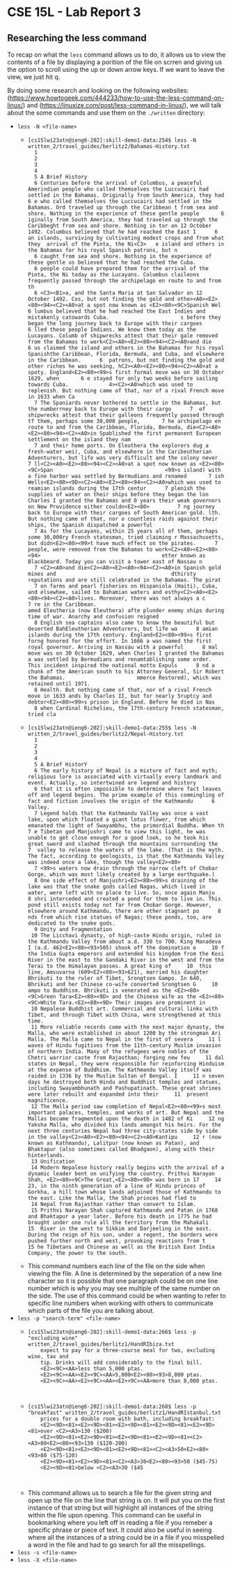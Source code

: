 # CSE 15L - Lab Report 3
## Researching the less command
To recap on what the `less` command allows us to do, it allows us to view the contents of a file by displaying a porition of the file on scrren and giving us the option to scroll using the up or down arrow keys. If we want to leave the view, we just hit q.

By doing some research and looking on the following websites: (https://www.howtogeek.com/444233/how-to-use-the-less-command-on-linux/) and (https://linuxize.com/post/less-command-in-linux/), we will talk about the some commands and use them on the `./written` directory:
- `less -N <file-name>`
  - ```
    [cs15lwi23atn@ieng6-202]:skill-demo1-data:254$ less -N written_2/travel_guides/berlitz2/Bahamas-History.txt
      1
      2
      3
      4
      5 A Brief History
      6 Centuries before the arrival of Columbus, a peaceful Amerindian people who called themselves the Luccucairi had settled in the Bahamas. Originally from South America, they had       6 e who called themselves the Luccucairi had settled in the Bahamas. Ord traveled up through the Caribbean t from sea and shore. Nothing in the experience of these gentle people       6 iginally from South America, they had traveled up through the Caribbeght from sea and shore. Nothing in tor on 12 October 1492. Columbus believed that he had reached the East I      6 an islands, surviving by cultivating modest crops and from what they  arrival of the Pinta, the Ni<C3>   e island and others in the Bahamas for his royal Spanish patrons, but n
      6 caught from sea and shore. Nothing in the experience of these gentle us believed that he had reached the Cuba.
      6 people could have prepared them for the arrival of the Pinta, the Ni today as the Lucayans. Columbus claileons frequently passed through the archipelago en route to and from th
      6 <C3><B1>a, and the Santa Maria at San Salvador on 12 October 1492. Cos, but not finding the gold and othe><A0><E2><80><94><C2><A0>at a spot now known as <E2><80><9C>Spanish Wel      6 lumbus believed that he had reached the East Indies and mistakenly catowards Cuba.                       s before they began the long journey back to Europe with their cargoes       6 lled these people Indians. We know them today as the Lucayans. Columb of shipwrecks attest that their gale removed from the Bahamas to work<C2><A0><E2><80><94><C2><A0>and die        6 us claimed the island and others in the Bahamas for his royal Spanishthe Caribbean, Florida, Bermuda, and Cuba, and elsewhere in the Caribbean.      6  patrons, but not finding the gold and other riches he was seeking, hC2><A0><E2><80><94><C2><A0>at a spoty. England<E2><80><99>s first formal move was on 30 October 1629, when       6 e stayed for only two weeks before sailing towards Cuba.             4><C2><A0>which was used to replenish. But nothing came of that, nor of a rival French move in 1633 when Ca
      7 The Spaniards never bothered to settle in the Bahamas, but the numberrney back to Europe with their cargo      7  of shipwrecks attest that their galleons frequently passed through tf them, perhaps some 30,000 people,       7 he archipelago en route to and from the Caribbean, Florida, Bermuda, die<C2><A0><E2><80><94><C2><A0>in Spablished the first permanent European settlement on the island they nam
      7 and their home ports. On Eleuthera the explorers dug a fresh-water wei), Cuba, and elsewhere in the Caribeutherian Adventurers, but life was very difficult and the colony never      7 ll<C2><A0><E2><80><94><C2><A0>at a spot now known as <E2><80><9C>Span                                    <99>s island) with a fine harbor was settled by Bermudians and renamed       7 ish Wells<E2><80><9D><C2><A0><E2><80><94><C2><A0>which was used to reamian islands during the 17th centur      7 plenish the supplies of water on their ships before they began the lon Charles I granted the Bahamas and 0 years their weak governors on New Providence either couldn<E2><80>         7 ng journey back to Europe with their cargoes of South American gold. lth. But nothing came of that, nor o countless raids against their ships, the Spanish dispatched a powerful
      7 As for the Lucayans, within 25 years all of them, perhaps some 30,000ry French statesman, tried claiming r Massachusetts, but didn<E2><80><99>t have much effect on the pirates.      7  people, were removed from the Bahamas to work<C2><A0><E2><80><94>                                       etter known as Blackbeard. Today you can visit a tower east of Nassau n
      7 <C2><A0>and die<C2><A0><E2><80><94><C2><A0>in Spanish gold mines and                                     dthirsty reputations and are still celebrated in the Bahamas. The pirat
      7 on farms and pearl fisheries on Hispaniola (Haiti), Cuba, and elsewhee, sailed to Bahamian waters and esthy<C2><A0><E2><80><94><C2><A0>lives. Moreover, there was not always a c      7 re in the Caribbean.                                                 amed Eleutheria (now Eleuthera) afte plunder enemy ships during time of war. Anarchy and confusion reigned 
      8 English sea captains also came to know the beautiful but deserted BahEleutherian Adventurers, but life wa      8 amian islands during the 17th century. England<E2><80><99>s first forng honored for the effort. In 1666 a was named the first royal governor. Arriving in Nassau with a powerful      8 mal move was on 30 October 1629, when Charles I granted the Bahamas a was settled by Bermudians and renamtablishing some order. This incident inspired the national motto Expuls      8 nd a chunk of the American south to his Attorney General, Sir Robert  the Bahamas.                       mmerce Restored), which was retained until 1971.
      8 Health. But nothing came of that, nor of a rival French move in 1633 ands by Charles II, but for nearly 5ruptcy and debtor<E2><80><99>s prison in England. Before he died in Nas
      8 when Cardinal Richelieu, the 17th-century French statesman, tried cla
    ```  
  - ```
    [cs15lwi23atn@ieng6-202]:skill-demo1-data:255$ less -N written_2/travel_guides/berlitz2/Nepal-History.txt
      1
      2
      3
      4
      5 A Brief HistorY
      6 The early history of Nepal is a mixture of fact and myth; religious lore is associated with virtually every landmark and event. Actually, so intertwined are legend and history 
      6 that it is often impossible to determine where fact leaves off and legend begins. The prime example of this commingling of fact and fiction involves the origin of the Kathmandu      6  Valley.
      7 Legend holds that the Kathmandu Valley was once a vast lake, upon which floated a giant lotus flower, from which emanated the light of Swayambhu, the primordial Buddha. When th      7 e Tibetan god Manjushri came to view this light, he was unable to get close enough for a good look, so he took his great sword and slashed through the mountains surrounding the      7  valley to release the waters of the lake. (That is the myth. The fact, according to geologists, is that the Kathmandu Valley was indeed once a lake, though the valley<E2><80> 
      7 <99>s waters now drain through the narrow cleft of Chobar Gorge, which was most likely created by a large earthquake.)
      8 One side effect of Manjushri<E2><80><99>s draining of the lake was that the snake gods called Nagas, which lived in water, were left with no place to live. So, once again Manju      8 shri interceded and created a pond for them to live in. This pond still exists today not far from Chobar Gorge. However, elsewhere around Kathmandu, there are other stagnant po      8 nds from which rise statues of Nagas; these ponds, too, are dedicated to the snake gods.
      9 Unity and Fragmentation
     10 The Licchavi dynasty, of high-caste Hindu origin, ruled in the Kathmandu Valley from about a.d. 330 to 700. King Manadeva I (a.d. 462<E2><80><93>505) shook off the domination o     10 f the India Gupta emperors and extended his kingdom from the Kosi River in the east to the Gandaki River in the west and from the Terai to the Himalayan passes. A great king of     10  this line, Amsuvarna (609<E2><80><93>621), married his daughter Bhrikuti to the ruler of Tibet, Srongtsen Gampo. In 640, Bhrikuti and her Chinese co-wife converted Srongtsen G     10 ampo to Buddhism. Bhrikuti is venerated as the <E2><80><9C>Green Tara<E2><80><9D> and the Chinese wife as the <E2><80><9C>White Tara.<E2><80><9D> Their images are prominent in 
     10 Nepalese Buddhist art. Commercial and cultural links with Tibet, and through Tibet with China, were strengthened at this time.
     11 More reliable records come with the next major dynasty, the Malla, who were established in about 1200 by the strongman Ari Malla. The Malla came to Nepal in the first of severa     11 l waves of Hindu fugitives from the 11th-century Muslim invasion of northern India. Many of the refugees were nobles of the Chetri warrior caste from Rajasthan; forging new feu     11 dal states in Nepal, they were responsible for reinforcing Hinduism at the expense of Buddhism. The Kathmandu Valley itself was raided in 1336 by the Muslim Sultan of Bengal. I     11 n seven days he destroyed both Hindu and Buddhist temples and statues, including Swayambhunath and Pashupatinath. These great shrines were later rebuilt and expanded into their     11  present magnificence.
     12 The Malla period saw completion of Nepal<E2><80><99>s most important palaces, temples, and works of art. But Nepal and the Mallas became fragmented upon the death in 1482 of Ki     12 ng Yaksha Malla, who divided his lands amongst his heirs. For the next three centuries Nepal had three city-states side by side in the valley<C2><A0><E2><80><94><C2><A0>Kantipu     12 r (now known as Kathmandu), Lalitpur (now known as Patan), and Bhaktapur (also sometimes called Bhadgaon), along with their hinterlands.
     13 Unification
     14 Modern Nepalese history really begins with the arrival of a dynamic leader bent on unifying the country. Prithvi Narayan Shah, <E2><80><9C>The Great,<E2><80><9D> was born in 17     14 23, in the ninth generation of a line of Hindu princes of Gorkha, a hill town whose lands adjoined those of Kathmandu to the east. Like the Malla, the Shah princes had fled to 
     14 Nepal from Rajasthan rather than convert to Islam.
     15 Prithvi Narayan Shah captured Kathmandu and Patan in 1768 and Bhaktapur a year later. Before his death in 1775 he had brought under one rule all the territory from the Mahakali     15  River in the west to Sikkim and Darjeeling in the east. During the reign of his son, under a regent, the borders were pushed further north and west, provoking reactions from t     15 he Tibetans and Chinese as well as the British East India Company, the power to the south.
    ```
  - This command numbers each line of the file on the side when viewing the file. A line is determined by the seperation of a new line character so it is possible that one paragraph could be on one line number which is why you may see multiple of the same number on the side. The use of this command could be when wanting to refer to specific line numbers when working with others to communicate which parts of the file you are talking about.
- `less -p "search-term" <file-name>`
  - ```
    [cs15lwi23atn@ieng6-202]:skill-demo1-data:266$ less -p "excluding wine" written_2/travel_guides/berlitz1/HandRIbiza.txt
        expect to pay for a three-course meal for two, excluding wine, tax and
        tip. Drinks will add considerably to the final bill.
        <E2><9C><AA>less than 5,000 ptas.
        <E2><9C><AA><E2><9C><AA>5,000<E2><80><93>8,000 ptas.
        <E2><9C><AA><E2><9C><AA><E2><9C><AA>more than 8,000 ptas.



    ``` 
  - ```
    [cs15lwi23atn@ieng6-202]:skill-demo1-data:268$ less -p "breakfast" written_2/travel_guides/berlitz1/HandRIstanbul.txt
        prices for a double room with bath, including breakfast:
        <E2><9D><81><E2><9D><81><E2><9D><81><E2><9D><81><E2><9D><81>over <C2><A3>130 ($200)
        <E2><9D><81><E2><9D><81><E2><9D><81><E2><9D><81><C2><A3>80<E2><80><93>130 ($120-200)
        <E2><9D><81><E2><9D><81><E2><9D><81><C2><A3>50<E2><80><93>80 ($75-120)
        <E2><9D><81><E2><9D><81><C2><A3>30<E2><80><93>50 ($45-75)
        <E2><9D><81>below <C2><A3>30 ($45



    ```
  - This command allows us to search a file for the given string and open up the file on the line that string is on. It will put you on the first instance of that string but will highlight all instances of the string within the file upon opening. This command can be useful in bookmarking where you left off in reading a file if you remeber a specific phrase or piece of text. It could also be useful in seeing where all the instances of a string could be in a file if you misspelled a word in the file and had to go search for all the misspellings.
- `less -s <file-name>`
- `less -X <file-name>`
